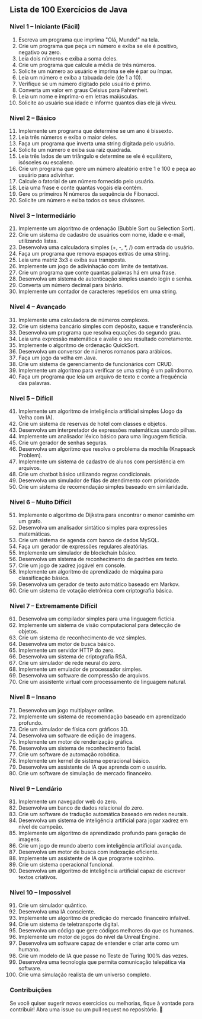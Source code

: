 ## Lista de 100 Exercícios de Java

### **Nível 1 – Iniciante (Fácil)**
1. Escreva um programa que imprima "Olá, Mundo!" na tela.
2. Crie um programa que peça um número e exiba se ele é positivo, negativo ou zero.
3. Leia dois números e exiba a soma deles.
4. Crie um programa que calcule a média de três números.
5. Solicite um número ao usuário e imprima se ele é par ou ímpar.
6. Leia um número e exiba a tabuada dele (de 1 a 10).
7. Verifique se um número digitado pelo usuário é primo.
8. Converta um valor em graus Celsius para Fahrenheit.
9. Leia um nome e imprima-o em letras maiúsculas.
10. Solicite ao usuário sua idade e informe quantos dias ele já viveu.

### **Nível 2 – Básico**
11. Implemente um programa que determine se um ano é bissexto.
12. Leia três números e exiba o maior deles.
13. Faça um programa que inverta uma string digitada pelo usuário.
14. Solicite um número e exiba sua raiz quadrada.
15. Leia três lados de um triângulo e determine se ele é equilátero, isósceles ou escaleno.
16. Crie um programa que gere um número aleatório entre 1 e 100 e peça ao usuário para adivinhar.
17. Calcule o fatorial de um número fornecido pelo usuário.
18. Leia uma frase e conte quantas vogais ela contém.
19. Gere os primeiros N números da sequência de Fibonacci.
20. Solicite um número e exiba todos os seus divisores.

### **Nível 3 – Intermediário**
21. Implemente um algoritmo de ordenação (Bubble Sort ou Selection Sort).
22. Crie um sistema de cadastro de usuários com nome, idade e e-mail, utilizando listas.
23. Desenvolva uma calculadora simples (+, -, *, /) com entrada do usuário.
24. Faça um programa que remova espaços extras de uma string.
25. Leia uma matriz 3x3 e exiba sua transposta.
26. Implemente um jogo de adivinhação com limite de tentativas.
27. Crie um programa que conte quantas palavras há em uma frase.
28. Desenvolva um sistema de autenticação simples usando login e senha.
29. Converta um número decimal para binário.
30. Implemente um contador de caracteres repetidos em uma string.

### **Nível 4 – Avançado**
31. Implemente uma calculadora de números complexos.
32. Crie um sistema bancário simples com depósito, saque e transferência.
33. Desenvolva um programa que resolva equações do segundo grau.
34. Leia uma expressão matemática e avalie o seu resultado corretamente.
35. Implemente o algoritmo de ordenação QuickSort.
36. Desenvolva um conversor de números romanos para arábicos.
37. Faça um jogo da velha em Java.
38. Crie um sistema de gerenciamento de funcionários com CRUD.
39. Implemente um algoritmo para verificar se uma string é um palíndromo.
40. Faça um programa que leia um arquivo de texto e conte a frequência das palavras.

### **Nível 5 – Difícil**
41. Implemente um algoritmo de inteligência artificial simples (Jogo da Velha com IA).
42. Crie um sistema de reservas de hotel com classes e objetos.
43. Desenvolva um interpretador de expressões matemáticas usando pilhas.
44. Implemente um analisador léxico básico para uma linguagem fictícia.
45. Crie um gerador de senhas seguras.
46. Desenvolva um algoritmo que resolva o problema da mochila (Knapsack Problem).
47. Implemente um sistema de cadastro de alunos com persistência em arquivos.
48. Crie um chatbot básico utilizando regras condicionais.
49. Desenvolva um simulador de filas de atendimento com prioridade.
50. Crie um sistema de recomendação simples baseado em similaridade.

### **Nível 6 – Muito Difícil**
51. Implemente o algoritmo de Dijkstra para encontrar o menor caminho em um grafo.
52. Desenvolva um analisador sintático simples para expressões matemáticas.
53. Crie um sistema de agenda com banco de dados MySQL.
54. Faça um gerador de expressões regulares aleatórias.
55. Implemente um simulador de blockchain básico.
56. Desenvolva um sistema de reconhecimento de padrões em texto.
57. Crie um jogo de xadrez jogável em console.
58. Implemente um algoritmo de aprendizado de máquina para classificação básica.
59. Desenvolva um gerador de texto automático baseado em Markov.
60. Crie um sistema de votação eletrônica com criptografia básica.

### **Nível 7 – Extremamente Difícil**
61. Desenvolva um compilador simples para uma linguagem fictícia.
62. Implemente um sistema de visão computacional para detecção de objetos.
63. Crie um sistema de reconhecimento de voz simples.
64. Desenvolva um motor de busca básico.
65. Implemente um servidor HTTP do zero.
66. Desenvolva um sistema de criptografia RSA.
67. Crie um simulador de rede neural do zero.
68. Implemente um emulador de processador simples.
69. Desenvolva um software de compressão de arquivos.
70. Crie um assistente virtual com processamento de linguagem natural.

### **Nível 8 – Insano**
71. Desenvolva um jogo multiplayer online.
72. Implemente um sistema de recomendação baseado em aprendizado profundo.
73. Crie um simulador de física com gráficos 3D.
74. Desenvolva um software de edição de imagens.
75. Implemente um motor de renderização gráfica.
76. Desenvolva um sistema de reconhecimento facial.
77. Crie um software de automação robótica.
78. Implemente um kernel de sistema operacional básico.
79. Desenvolva um assistente de IA que aprenda com o usuário.
80. Crie um software de simulação de mercado financeiro.

### **Nível 9 – Lendário**
81. Implemente um navegador web do zero.
82. Desenvolva um banco de dados relacional do zero.
83. Crie um software de tradução automática baseado em redes neurais.
84. Desenvolva um sistema de inteligência artificial para jogar xadrez em nível de campeão.
85. Implemente um algoritmo de aprendizado profundo para geração de imagens.
86. Crie um jogo de mundo aberto com inteligência artificial avançada.
87. Desenvolva um motor de busca com indexação eficiente.
88. Implemente um assistente de IA que programe sozinho.
89. Crie um sistema operacional funcional.
90. Desenvolva um algoritmo de inteligência artificial capaz de escrever textos criativos.

### **Nível 10 – Impossível**
91. Crie um simulador quântico.
92. Desenvolva uma IA consciente.
93. Implemente um algoritmo de predição do mercado financeiro infalível.
94. Crie um sistema de teletransporte digital.
95. Desenvolva um código que gere códigos melhores do que os humanos.
96. Implemente um motor de jogos do nível da Unreal Engine.
97. Desenvolva um software capaz de entender e criar arte como um humano.
98. Crie um modelo de IA que passe no Teste de Turing 100% das vezes.
99. Desenvolva uma tecnologia que permita comunicação telepática via software.
100. Crie uma simulação realista de um universo completo.

### **Contribuições**
Se você quiser sugerir novos exercícios ou melhorias, fique à vontade para contribuir! Abra uma issue ou um pull request no repositório. 🚀